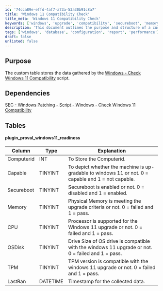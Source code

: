 ```yaml
---
id: '74cca89e-effd-4af7-a73a-53a30b91c8a7'
title: 'Windows 11 Compatibility Check'
title_meta: 'Windows 11 Compatibility Check'
keywords: ['windows', 'upgrade', 'compatibility', 'secureboot', 'memory', 'cpu', 'osdisk', 'tpm']
description: 'This document outlines the purpose and structure of a custom table that stores data gathered by the Windows 11 Compatibility Check script. It details the dependencies and the specific columns used to assess whether a machine is eligible for an upgrade to Windows 11.'
tags: ['windows', 'database', 'configuration', 'report', 'performance']
draft: false
unlisted: false
---
```

## Purpose

The custom table stores the data gathered by the [Windows - Check Windows 11 Compatibility](https://proval.itglue.com/DOC-5078775-8355447) script.

## Dependencies

[SEC - Windows Patching - Script - Windows - Check Windows 11 Compatibility](https://proval.itglue.com/DOC-5078775-8355447)

## Tables

#### plugin_proval_windows11_readiness

| Column      | Type     | Explanation                                                                                     |
|-------------|----------|-------------------------------------------------------------------------------------------------|
| Computerid  | INT      | To Store the Computerid.                                                                        |
| Capable     | TINYINT  | To depict whether the machine is up-gradable to windows 11 or not. 0 = capable and 1 = not capable. |
| Secureboot  | TINYINT  | Secureboot is enabled or not. 0 = disabled and 1 = enabled.                                   |
| Memory      | TINYINT  | Physical Memory is meeting the upgrade criteria or not. 0 = failed and 1 = pass.              |
| CPU         | TINYINT  | Processor is supported for the Windows 11 upgrade or not. 0 = failed and 1 = pass.           |
| OSDisk      | TINYINT  | Drive Size of OS drive is compatible with the windows 11 upgrade or not. 0 = failed and 1 = pass. |
| TPM         | TINYINT  | TPM version is compatible with the windows 11 upgrade or not. 0 = failed and 1 = pass.      |
| LastRan     | DATETIME | Timestamp for the collected data.                                                               |







